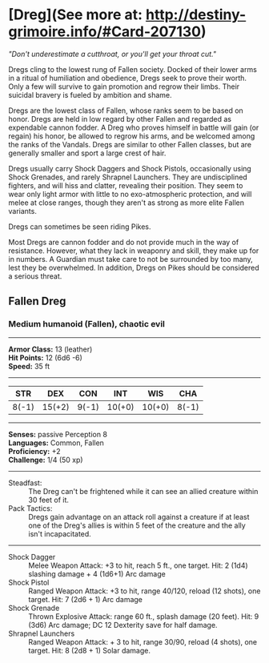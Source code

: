 # [Dreg](See more at: http://destiny-grimoire.info/#Card-207130)
_"Don't underestimate a cutthroat, or you'll get your throat cut."_

Dregs cling to the lowest rung of Fallen society. Docked of their lower arms in a ritual of humiliation and obedience, Dregs seek to prove their worth. Only a few will survive to gain promotion and regrow their limbs. Their suicidal bravery is fueled by ambition and shame.

Dregs are the lowest class of Fallen, whose ranks seem to be based on honor.  Dregs are held in low regard by other Fallen and regarded as expendable cannon fodder.  A Dreg who proves himself in battle will gain (or regain) his honor, be allowed to regrow his arms, and be welcomed among the ranks of the Vandals.  Dregs are similar to other Fallen classes, but are generally smaller and sport a large crest of hair.

Dregs usually carry Shock Daggers and Shock Pistols, occasionally using Shock Grenades, and rarely Shrapnel Launchers. They are undisciplined fighters, and will hiss and clatter, revealing their position. They seem to wear only light armor with little to no exo-atmospheric protection, and will melee at close ranges, though they aren't as strong as more elite Fallen variants.

Dregs can sometimes be seen riding Pikes.

Most Dregs are cannon fodder and do not provide much in the way of resistance. However, what they lack in weaponry and skill, they make up for in numbers. A Guardian must take care to not be surrounded by too many, lest they be overwhelmed. In addition, Dregs on Pikes should be considered a serious threat.


## Fallen Dreg

### Medium humanoid (Fallen), chaotic evil

---

**Armor Class:** 13 (leather)<br>
**Hit Points:**  12 (6d6 -6)<br>
**Speed:** 35 ft <br>

---

STR|DEX|CON|INT|WIS|CHA
---|---|---|---|---|---
8(-1)|15(+2)|9(-1)|10(+0)|10(+0)|8(-1)

---

**Senses:** passive Perception 8 <br>
**Languages:** Common, Fallen <br>
**Proficiency:** +2 <br>
**Challenge:** 1/4 (50 xp)

---

<dl>
  <dt>Steadfast:</dt>
  <dd>The Dreg can't be frightened while it can see an allied creature within 30 feet of it.</dd>
  <dt>Pack Tactics:</dt>
  <dd>Dregs gain advantage on an attack roll against a creature if at least one of the Dreg's allies is within 5 feet of the creature and the ally isn't incapacitated.</dd>
</dl>

---

<dl>
  <dt>Shock Dagger</dt>
  <dd>Melee Weapon Attack: +3 to hit, reach 5 ft., one target.  Hit: 2 (1d4) slashing damage + 4 (1d6+1) Arc damage</dd>
  <dt>Shock Pistol</dt>
  <dd>Ranged Weapon Attack: +3 to hit, range 40/120, reload (12 shots), one target.  Hit: 7 (2d6 + 1) Arc damage</dd>
  <dt>Shock Grenade</dt>
  <dd>Thrown Explosive Attack: range 60 ft., splash damage (20 feet).  Hit: 9 (3d6) Arc damage; DC 12 Dexterity save for half damage. </dd>
  <dt>Shrapnel Launchers</dt>
  <dd>Ranged Weapon Attack: + 3 to hit, range 30/90, reload (4 shots), one target.  Hit: 8 (2d8 + 1) Solar damage.</dd>
</dl>

